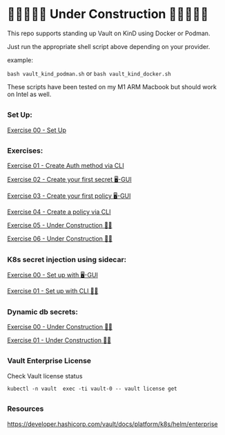 # 🚧🚧🚧🚧🚧 Under Construction 🚧🚧🚧🚧🚧



This repo supports standing up Vault on KinD using Docker or Podman.

Just run the appropriate shell script above depending on your provider.


example:

`bash vault_kind_podman.sh` or `bash vault_kind_docker.sh`


These scripts have been tested on my M1 ARM Macbook but should work on Intel as well.


##

### Set Up:



[Exercise 00 - Set Up](./exercises/00_setup.md)



##

### Exercises:



[Exercise 01 - Create Auth method via CLI](./exercises/01_create_auth_method_via_cli.md)

[Exercise 02 - Create your first secret 🖥-GUI](./exercises/02_create_first_secret.md)

[Exercise 03 - Create your first policy 🖥-GUI](./exercises/03_create_first_policy.md)

[Exercise 04 - Create a policy via CLI](./exercises/04_create_policy_cli.md)

[Exercise 05 - Under Construction 👷‍♂️](./exercises/00_notes.md)

[Exercise 06 - Under Construction 👷‍♂️](./exercises/00_notes.md)


##

### K8s secret injection using sidecar:



[Exercise 00 - Set up with 🖥-GUI](./k8s/exercises/00_set_up.md)

[Exercise 01 - Set up with CLI 👷‍♂️](./k8s/exercises/01_set_up_cli.md)




##

### Dynamic db secrets:



[Exercise 00 - Under Construction 👷‍♂️](./db/exercises/00_set_up.md)

[Exercise 01 - Under Construction 👷‍♂️](./db/exercises/00_set_up.md)



##

### Vault Enterprise License

Check Vault license status

```
kubectl -n vault  exec -ti vault-0 -- vault license get
```

##

### Resources

https://developer.hashicorp.com/vault/docs/platform/k8s/helm/enterprise

